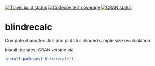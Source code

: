 [![Travis build status](https://travis-ci.com/imbi-heidelberg/blindrecalc.svg?branch=master)](https://travis-ci.com/imbi-heidelberg/blindrecalc)
[![Codecov test coverage](https://codecov.io/gh/imbi-heidelberg/blindrecalc/branch/master/graph/badge.svg)](https://codecov.io/gh/imbi-heidelberg/blindrecalc?branch=master)
[![CRAN status](https://www.r-pkg.org/badges/version/blindrecalc)](https://cran.r-project.org/package=blindrecalc)

# blindrecalc
Compute characteristics and plots for blinded sample size recalculation

Install the latest CRAN version via

```r
install.packages("blindrecalc")
```